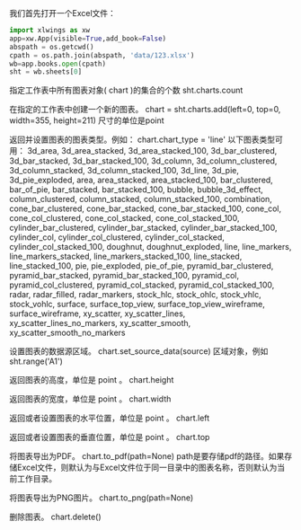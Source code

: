 我们首先打开一个Excel文件：

```python
import xlwings as xw
app=xw.App(visible=True,add_book=False)
abspath = os.getcwd()
cpath = os.path.join(abspath, 'data/123.xlsx')
wb=app.books.open(cpath)
sht = wb.sheets[0]
```



指定工作表中所有图表对象( chart )的集合的个数
sht.charts.count

在指定的工作表中创建一个新的图表。
chart = sht.charts.add(left=0, top=0, width=355, height=211)
尺寸的单位是point

返回并设置图表的图表类型。例如：
chart.chart_type = 'line'
以下图表类型可用：
3d_area, 3d_area_stacked, 3d_area_stacked_100, 3d_bar_clustered, 3d_bar_stacked, 3d_bar_stacked_100, 3d_column, 3d_column_clustered, 3d_column_stacked, 3d_column_stacked_100, 3d_line, 3d_pie, 3d_pie_exploded, area, area_stacked, area_stacked_100, bar_clustered, bar_of_pie, bar_stacked, bar_stacked_100, bubble, bubble_3d_effect, column_clustered, column_stacked, column_stacked_100, combination, cone_bar_clustered, cone_bar_stacked, cone_bar_stacked_100, cone_col, cone_col_clustered, cone_col_stacked, cone_col_stacked_100, cylinder_bar_clustered, cylinder_bar_stacked, cylinder_bar_stacked_100, cylinder_col, cylinder_col_clustered, cylinder_col_stacked, cylinder_col_stacked_100, doughnut, doughnut_exploded, line, line_markers, line_markers_stacked, line_markers_stacked_100, line_stacked, line_stacked_100, pie, pie_exploded, pie_of_pie, pyramid_bar_clustered, pyramid_bar_stacked, pyramid_bar_stacked_100, pyramid_col, pyramid_col_clustered, pyramid_col_stacked, pyramid_col_stacked_100, radar, radar_filled, radar_markers, stock_hlc, stock_ohlc, stock_vhlc, stock_vohlc, surface, surface_top_view, surface_top_view_wireframe, surface_wireframe, xy_scatter, xy_scatter_lines, xy_scatter_lines_no_markers, xy_scatter_smooth, xy_scatter_smooth_no_markers


设置图表的数据源区域。
chart.set_source_data(source)
区域对象，例如 sht.range('A1')

返回图表的高度，单位是 point 。
chart.height

返回图表的宽度，单位是 point 。
chart.width

返回或者设置图表的水平位置，单位是 point 。
chart.left

返回或者设置图表的垂直位置，单位是 point 。
chart.top

将图表导出为PDF。
chart.to_pdf(path=None)
path是要存储pdf的路径。如果存储Excel文件，则默认为与Excel文件位于同一目录中的图表名称，否则默认为当前工作目录。

将图表导出为PNG图片。
chart.to_png(path=None)

删除图表。
chart.delete()


